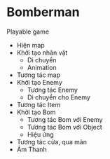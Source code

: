 # Bomberman

Playable game

- Hiện map
- Khởi tạo nhân vật
  - Di chuyển
  - Animation
- Tương tác map
- Khởi tạo Enemy
  - Tương tác Enemy
  - Di chuyển cho Enemy
- Tương tác Item
- Khởi tạo Bom
  - Tương tác Bom với Enemy
  - Tương tác Bom với Object
  - Hiệu ứng
- Tương tác cửa, qua màn
- Âm Thanh
